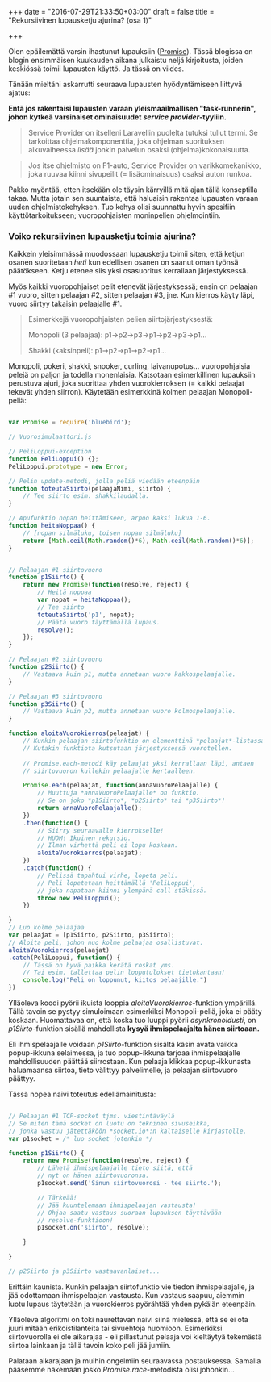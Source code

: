 +++
date = "2016-07-29T21:33:50+03:00"
draft = false
title = "Rekursiivinen lupausketju ajurina? (osa 1)"

+++

Olen epäilemättä varsin ihastunut lupauksiin ([Promise](https://developer.mozilla.org/en/docs/Web/JavaScript/Reference/Global_Objects/Promise)). Tässä blogissa on blogin ensimmäisen kuukauden aikana julkaistu neljä kirjoitusta, joiden keskiössä toimii lupausten käyttö. Ja tässä on viides.

Tänään mieltäni askarrutti seuraava lupausten hyödyntämiseen liittyvä ajatus:

**Entä jos rakentaisi lupausten varaan yleismaailmallisen "task-runnerin", johon kytkeä varsinaiset ominaisuudet *service provider*-tyyliin.**

>Service Provider on itselleni Laravellin puolelta tutuksi tullut termi. Se tarkoittaa ohjelmakomponenttia, joka ohjelman suorituksen alkuvaiheessa *lisää* jonkin palvelun osaksi (ohjelma)kokonaisuutta. 

>Jos itse ohjelmisto on F1-auto, Service Provider on varikkomekanikko, joka ruuvaa kiinni sivupeilit (= lisäominaisuus) osaksi auton runkoa. 

Pakko myöntää, etten itsekään ole täysin kärryillä mitä ajan tällä konseptilla takaa. Mutta jotain sen suuntaista, että haluaisin rakentaa lupausten varaan uuden ohjelmistokehyksen. Tuo kehys olisi suunnattu hyvin spesifiin käyttötarkoitukseen; vuoropohjaisten moninpelien ohjelmointiin.

### Voiko rekursiivinen lupausketju toimia ajurina?

Kaikkein yleisimmässä muodossaan lupausketju toimii siten, että ketjun osanen suoritetaan *heti* kun edellisen osanen on saanut oman työnsä päätökseen. Ketju etenee siis yksi osasuoritus kerrallaan järjestyksessä. 

Myös kaikki vuoropohjaiset pelit etenevät järjestyksessä; ensin on pelaajan #1 vuoro, sitten pelaajan #2, sitten pelaajan #3, jne. Kun kierros käyty läpi, vuoro siirtyy takaisin pelaajalle #1.

> Esimerkkejä vuoropohjaisten pelien siirtojärjestyksestä:
>
> Monopoli (3 pelaajaa): p1->p2->p3->p1->p2->p3->p1...
>
> Shakki (kaksinpeli): p1->p2->p1->p2->p1...

Monopoli, pokeri, shakki, snooker, curling, laivanupotus... vuoropohjaisia pelejä on paljon ja todella monenlaisia. Katsotaan esimerkillinen lupauksiin perustuva ajuri, joka suorittaa yhden vuorokierroksen (= kaikki pelaajat tekevät yhden siirron). Käytetään esimerkkinä kolmen pelaajan Monopoli-peliä:

```javascript

var Promise = require('bluebird');

// Vuorosimulaattori.js

// PeliLoppui-exception
function PeliLoppui() {};
PeliLoppui.prototype = new Error;

// Pelin update-metodi, jolla peliä viedään eteenpäin
function toteutaSiirto(pelaajaNimi, siirto) {
	// Tee siirto esim. shakkilaudalla.
}

// Apufunktio nopan heittämiseen, arpoo kaksi lukua 1-6.
function heitaNoppaa() {
	// [nopan silmäluku, toisen nopan silmäluku]
	return [Math.ceil(Math.random()*6), Math.ceil(Math.random()*6)];
}


// Pelaajan #1 siirtovuoro
function p1Siirto() {
	return new Promise(function(resolve, reject) {
		// Heitä noppaa
		var nopat = heitaNoppaa();
		// Tee siirto
		toteutaSiirto('p1', nopat);
		// Päätä vuoro täyttämällä lupaus.
		resolve();
	});
}

// Pelaajan #2 siirtovuoro
function p2Siirto() {
	// Vastaava kuin p1, mutta annetaan vuoro kakkospelaajalle.
}

// Pelaajan #3 siirtovuoro
function p3Siirto() {
	// Vastaava kuin p2, mutta annetaan vuoro kolmospelaajalle.
}

function aloitaVuorokierros(pelaajat) {
	// Kunkin pelaajan siirtofunktio on elementtinä *pelaajat*-listassa.
	// Kutakin funktiota kutsutaan järjestyksessä vuorotellen.
	
	// Promise.each-metodi käy pelaajat yksi kerrallaan läpi, antaen
	// siirtovuoron kullekin pelaajalle kertaalleen.

	Promise.each(pelaajat, function(annaVuoroPelaajalle) {
		// Muuttuja *annaVuoroPelaajalle* on funktio.
		// Se on joko *p1Siirto*, *p2Siirto* tai *p3Siirto*!
		return annaVuoroPelaajalle();
	})
	.then(function() {
		// Siirry seuraavalle kierrokselle!
		// HUOM! Ikuinen rekursio.
		// Ilman virhettä peli ei lopu koskaan.
		aloitaVuorokierros(pelaajat);
	})
	.catch(function() {
		// Pelissä tapahtui virhe, lopeta peli.
		// Peli lopetetaan heittämällä 'PeliLoppui',
		// joka napataan kiinni ylempänä call stäkissä.
		throw new PeliLoppui();
	})

}
// Luo kolme pelaajaa
var pelaajat = [p1Siirto, p2Siirto, p3Siirto];
// Aloita peli, johon nuo kolme pelaajaa osallistuvat.
aloitaVuorokierros(pelaajat)
.catch(PeliLoppui, function() {
	// Tässä on hyvä paikka kerätä roskat yms.
	// Tai esim. tallettaa pelin lopputulokset tietokantaan!
	console.log("Peli on loppunut, kiitos pelaajille.")
})

```

Ylläoleva koodi pyörii ikuista looppia *aloitaVuorokierros*-funktion ympärillä. Tällä tavoin se pystyy simuloimaan esimerkiksi Monopoli-peliä, joka ei pääty koskaan. Huomattavaa on, että koska tuo luuppi pyörii *asynkronoidusti*, on *p1Siirto*-funktion sisällä mahdollista **kysyä ihmispelaajalta hänen siirtoaan.**

Eli ihmispelaajalle voidaan *p1Siirto*-funktion sisältä käsin avata vaikka popup-ikkuna selaimessa, ja tuo popup-ikkuna tarjoaa ihmispelaajalle mahdollisuuden päättää siirrostaan. Kun pelaaja klikkaa popup-ikkunasta haluamaansa siirtoa, tieto välittyy palvelimelle, ja pelaajan siirtovuoro päättyy.

Tässä nopea naivi toteutus edellämainitusta:

```javascript

// Pelaajan #1 TCP-socket tjms. viestintäväylä
// Se miten tämä socket on luotu on tekninen sivuseikka,
// jonka vastuu jätettäköön *socket.io*:n kaltaiselle kirjastolle.
var p1socket = /* luo socket jotenkin */

function p1Siirto() {
	return new Promise(function(resolve, reject) {
		// Lähetä ihmispelaajalle tieto siitä, että
		// nyt on hänen siirtovuoronsa.
		p1socket.send('Sinun siirtovuorosi - tee siirto.');

		// Tärkeää!
		// Jää kuuntelemaan ihmispelaajan vastausta!
		// Ohjaa saatu vastaus suoraan lupauksen täyttävään
		// resolve-funktioon!
		p1socket.on('siirto', resolve);

	}

}

// p2Siirto ja p3Siirto vastaavanlaiset...

```

Erittäin kaunista. Kunkin pelaajan siirtofunktio vie tiedon ihmispelaajalle, ja jää odottamaan ihmispelaajan vastausta. Kun vastaus saapuu, aiemmin luotu lupaus täytetään ja vuorokierros pyörähtää yhden pykälän eteenpäin.

Ylläoleva algoritmi on toki naurettavan naivi siinä mielessä, että se ei ota juuri mitään erikoistilanteita tai sivuehtoja huomioon. Esimerkiksi siirtovuorolla ei ole aikarajaa - eli pillastunut pelaaja voi kieltäytyä tekemästä siirtoa lainkaan ja tällä tavoin koko peli jää jumiin.

Palataan aikarajaan ja muihin ongelmiin seuraavassa postauksessa. Samalla pääsemme näkemään josko *Promise.race*-metodista olisi johonkin...











